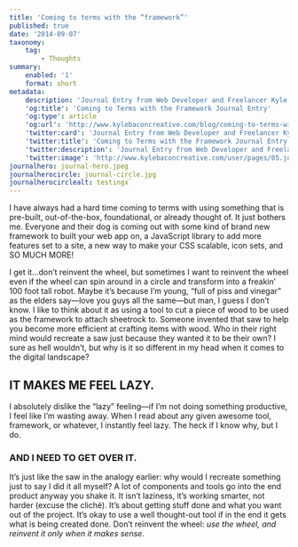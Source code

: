 ```yaml
---
title: 'Coming to terms with the “framework”'
published: true
date: '2014-09-07'
taxonomy:
    tag:
        - Thoughts
summary:
    enabled: '1'
    format: short
metadata:
    description: 'Journal Entry from Web Developer and Freelancer Kyle Bacon. Rant about coming to terms with the framework.'
    'og:title': 'Coming to Terms with the Framework Journal Entry'
    'og:type': article
    'og:url': 'http://www.kylebaconcreative.com/blog/coming-to-terms-with-the-framework'
    'twitter:card': 'Journal Entry from Web Developer and Freelancer Kyle Bacon. Rant about coming to terms with the framework.'
    'twitter:title': 'Coming to Terms with the Framework Journal Entry'
    'twitter:description': 'Journal Entry from Web Developer and Freelancer Kyle Bacon. Rant about coming to terms with the framework.'
    'twitter:image': 'http://www.kylebaconcreative.com/user/pages/05.journal/coming-to-terms-with-the-framework/blog-hero.jpeg'
journalhero: journal-hero.jpeg
journalherocircle: journal-circle.jpg
journalherocirclealt: testingx`
---
```


I have always had a hard time coming to terms with using something that is pre-built, out-of-the-box, foundational, or already thought of. It just bothers me. Everyone and their dog is coming out with some kind of brand new framework to built your web app on, a JavaScript library to add more features set to a site, a new way to make your CSS scalable, icon sets, and SO MUCH MORE!

I get it…don’t reinvent the wheel, but sometimes I want to reinvent the wheel even if the wheel can spin around in a circle and transform into a freakin’ 100 foot tall robot. Maybe it’s because I’m young, “full of piss and vinegar” as the elders say—love you guys all the same—but man, I guess I don’t know. I like to think about it as using a tool to cut a piece of wood to be used as the framework to attach sheetrock to. Someone invented that saw to help you become more efficient at crafting items with wood. Who in their right mind would recreate a saw just because they wanted it to be their own? I sure as hell wouldn’t, but why is it so different in my head when it comes to the digital landscape?

## IT MAKES ME FEEL LAZY.
I absolutely dislike the “lazy” feeling—if I’m not doing something productive, I feel like I’m wasting away. When I read about any given awesome tool, framework, or whatever, I instantly feel lazy. The heck if I know why, but I do.

### AND I NEED TO GET OVER IT.

It’s just like the saw in the analogy earlier: why would I recreate something just to say I did it all myself? A lot of components and tools go into the end product anyway you shake it. It isn’t laziness, it’s working smarter, not harder (excuse the cliché). It’s about getting stuff done and what you want out of the project. It’s okay to use a well thought-out tool if in the end it gets what is being created done. Don’t reinvent the wheel: *use the wheel, and reinvent it only when it makes sense.*